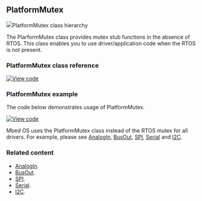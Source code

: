 ## PlatformMutex

<span class="images">![](http://os-doc-builder.test.mbed.com/docs/development/mbed-os-api-doxy/class_platform_mutex.png)<span>PlatformMutex class hierarchy</span></span>

The PlarformMutex class provides mutex stub functions in the absence of RTOS. This class enables you to use driver/application code when the RTOS is not present.

### PlatformMutex class reference

[![View code](https://www.mbed.com/embed/?type=library)](http://os-doc-builder.test.mbed.com/docs/development/mbed-os-api-doxy/class_platform_mutex.html)

### PlatformMutex example

The code below demonstrates usage of PlatformMutex.

[![View code](https://www.mbed.com/embed/?url=https://os.mbed.com/teams/mbed_example/code/mbed-os-example-platform-mutex/)](https://os.mbed.com/teams/mbed_example/code/mbed-os-example-platform-mutex/file/2084d9e90526/main.cpp)

Mbed OS uses the PlatformMutex class instead of the RTOS mutex for all drivers. For example, please see [AnalogIn](analogin.html), [BusOut](busout.html), [SPI](spi.html), [Serial](serial.html) and [I2C](i2c.html).

### Related content

- [AnalogIn](analogin.html).
- [BusOut](busout.html).
- [SPI](spi.html).
- [Serial](serial.html).
- [I2C](i2c.html).
